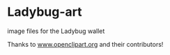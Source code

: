 # Ladybug-art
image files for the Ladybug wallet

Thanks to www.openclipart.org and their contributors!
